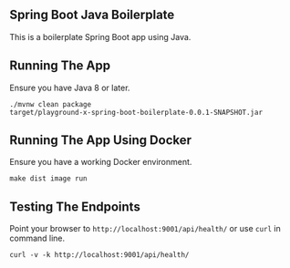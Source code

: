 ## Spring Boot Java Boilerplate

This is a boilerplate Spring Boot app using Java.

## Running The App

Ensure you have Java 8 or later.

```
./mvnw clean package
target/playground-x-spring-boot-boilerplate-0.0.1-SNAPSHOT.jar
```

## Running The App Using Docker

Ensure you have a working Docker environment.

```
make dist image run
```

## Testing The Endpoints

Point your browser to `http://localhost:9001/api/health/` or use `curl` in command line.

```
curl -v -k http://localhost:9001/api/health/
```

